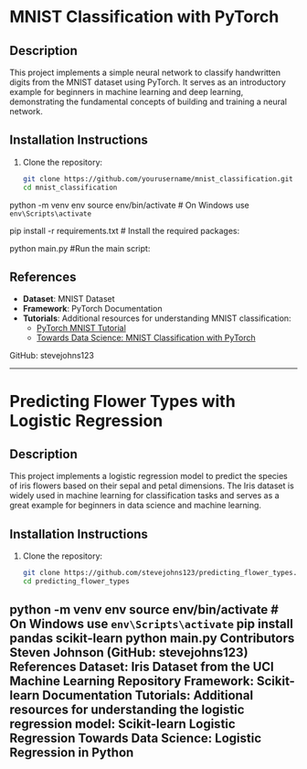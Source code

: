 # MNIST Classification with PyTorch

## Description
This project implements a simple neural network to classify handwritten digits from the MNIST dataset using PyTorch. It serves as an introductory example for beginners in machine learning and deep learning, demonstrating the fundamental concepts of building and training a neural network.

## Installation Instructions
1. Clone the repository:
   ```bash
   git clone https://github.com/yourusername/mnist_classification.git
   cd mnist_classification
python -m venv env
source env/bin/activate  # On Windows use `env\Scripts\activate`

pip install -r requirements.txt # Install the required packages:

python main.py #Run the main script:

## References
- **Dataset**: MNIST Dataset
- **Framework**: PyTorch Documentation
- **Tutorials**: Additional resources for understanding MNIST classification:
  - [PyTorch MNIST Tutorial](https://pytorch.org/tutorials/beginner/blitz/neural_networks_tutorial.html)
  - [Towards Data Science: MNIST Classification with PyTorch](https://towardsdatascience.com/mnist-classification-with-pytorch-d5e5e45387b2)


GitHub: stevejohns123

------------------
# Predicting Flower Types with Logistic Regression

## Description
This project implements a logistic regression model to predict the species of iris flowers based on their sepal and petal dimensions. The Iris dataset is widely used in machine learning for classification tasks and serves as a great example for beginners in data science and machine learning.

## Installation Instructions
1. Clone the repository:
   ```bash
   git clone https://github.com/stevejohns123/predicting_flower_types.git
   cd predicting_flower_types
python -m venv env
source env/bin/activate  # On Windows use `env\Scripts\activate`
pip install pandas scikit-learn
python main.py
Contributors
Steven Johnson (GitHub: stevejohns123)
References
Dataset: Iris Dataset from the UCI Machine Learning Repository
Framework: Scikit-learn Documentation
Tutorials: Additional resources for understanding the logistic regression model:
Scikit-learn Logistic Regression
Towards Data Science: Logistic Regression in Python
-----------------



